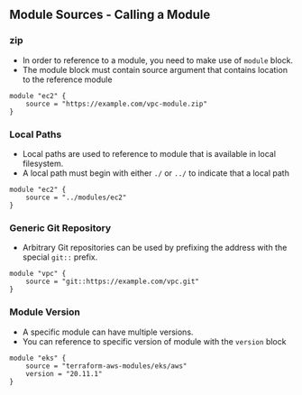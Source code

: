 ## Module Sources - Calling a Module
### zip
- In order to reference to a module, you need to make use of `module` block.
- The module block must contain source argument that contains location to the reference module
```
module "ec2" {
    source = "https://example.com/vpc-module.zip"
}
```

### Local Paths
- Local paths are used to reference to module that is available in local filesystem.
- A local path must begin with either `./` or `../` to indicate that a local path
```
module "ec2" {
    source = "../modules/ec2"
}
```

### Generic Git Repository
- Arbitrary Git repositories can be used by prefixing the address with the special `git::` prefix.
```
module "vpc" {
    source = "git::https://example.com/vpc.git"
}
```

### Module Version
- A specific module can have multiple versions.
- You can reference to specific version of module with the `version` block
```
module "eks" {
    source = "terraform-aws-modules/eks/aws"
    version = "20.11.1"
}
```